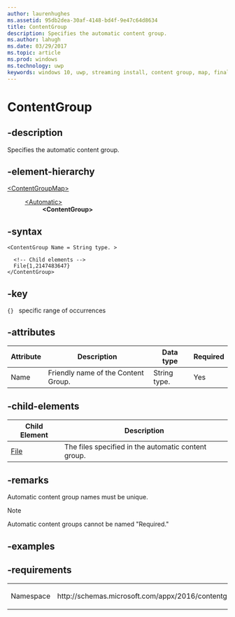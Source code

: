 ```yaml
---
author: laurenhughes
ms.assetid: 95db2dea-30af-4148-bd4f-9e47c64d8634  
title: ContentGroup
description: Specifies the automatic content group.
ms.author: lahugh
ms.date: 03/29/2017
ms.topic: article
ms.prod: windows
ms.technology: uwp
keywords: windows 10, uwp, streaming install, content group, map, final content group, automatic content group
---
```


# ContentGroup

## -description
Specifies the automatic content group.

## -element-hierarchy
<dl>
<dt><a href="element-final-contentgroupmap.md">&lt;ContentGroupMap&gt;</a></dt>
<dd>
<dl>
<dt><a href="element-final-automatic.md">&lt;Automatic&gt;</a></dt>
<dd><b>&lt;ContentGroup&gt;</b></dd>
</dl>
</dd>
</dl>

## -syntax
```syntax
<ContentGroup Name = String type. >

  <!-- Child elements -->
  File{1,2147483647}
</ContentGroup>
```

## -key
`{}`   specific range of occurrences

## -attributes

| Attribute | Description | Data type | Required |
|-----------|-------------|-----------|----------|
| Name | Friendly name of the Content Group. | String type. | Yes |


## -child-elements

| Child Element | Description |
|---------------|-------------|
| [File](element-final-automatic-file.md) | The files specified in the automatic content group. |

## -remarks
Automatic content group names must be unique.

> [!NOTE]
> Automatic content groups cannot be named "Required."

## -examples

## -requirements
<table>
<colgroup>
<col width="50%" />
<col width="50%" />
</colgroup>
<tbody>
<tr class="odd">
<td><p>Namespace</p></td>
<td><p>http://schemas.microsoft.com/appx/2016/contentgroupmap</p></td>
</tr>
</tbody>
</table>
